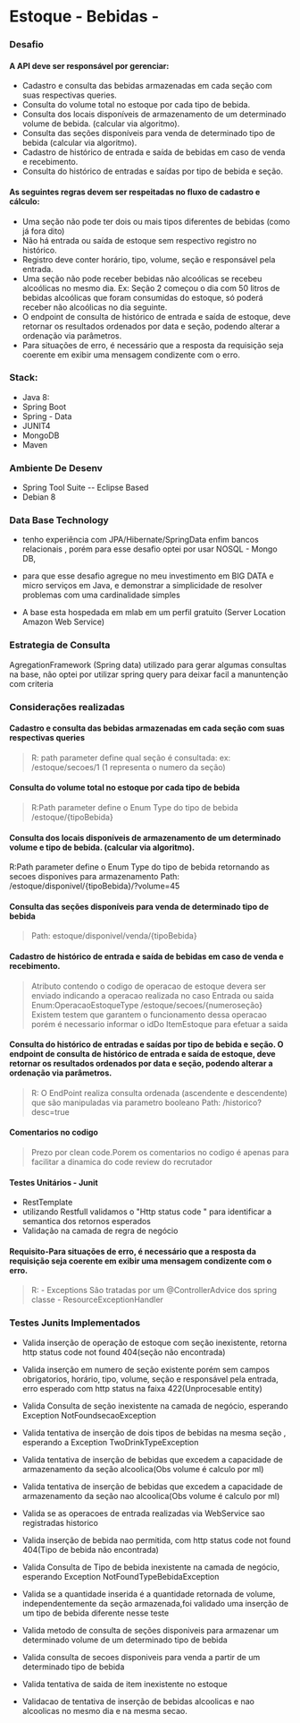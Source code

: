 # Estoque - Bebidas - ######


### Desafio

#### A API deve ser responsável por gerenciar:
* Cadastro e consulta das bebidas armazenadas em cada seção com suas
respectivas queries.
* Consulta do volume total no estoque por cada tipo de bebida.
* Consulta dos locais disponíveis de armazenamento de um determinado volume
de bebida. (calcular via algoritmo).
* Consulta das seções disponíveis para venda de determinado tipo de bebida
(calcular via algoritmo).
* Cadastro de histórico de entrada e saída de bebidas em caso de venda e
recebimento.
* Consulta do histórico de entradas e saídas por tipo de bebida e seção.

#### As seguintes regras devem ser respeitadas no fluxo de cadastro e cálculo:
* Uma seção não pode ter dois ou mais tipos diferentes de bebidas (como já fora
dito)
* Não há entrada ou saída de estoque sem respectivo registro no histórico.
* Registro deve conter horário, tipo, volume, seção e responsável pela entrada.
* Uma seção não pode receber bebidas não alcoólicas se recebeu alcoólicas no
mesmo dia. Ex: Seção 2 começou o dia com 50 litros de bebidas alcoólicas que
foram consumidas do estoque, só poderá receber não alcoólicas no dia seguinte.
* O endpoint de consulta de histórico de entrada e saída de estoque, deve retornar
os resultados ordenados por data e seção, podendo alterar a ordenação via
parâmetros.
* Para situações de erro, é necessário que a resposta da requisição seja coerente
em exibir uma mensagem condizente com o erro.



### Stack:

* Java 8:
* Spring Boot
* Spring - Data
* JUNIT4
* MongoDB
* Maven

### Ambiente De Desenv

* Spring Tool Suite -- Eclipse Based
* Debian 8


### Data Base Technology
* tenho experiência com JPA/Hibernate/SpringData enfim bancos relacionais , porém para esse desafio optei por usar NOSQL - Mongo DB,
* para que esse desafio  agregue no meu investimento em BIG DATA e micro serviços  em Java, e demonstrar a simplicidade de resolver problemas com uma cardinalidade simples

* A base esta hospedada em mlab em um perfil gratuito (Server Location Amazon Web Service)

### Estrategia de Consulta ##
AgregationFramework (Spring data) utilizado para gerar algumas consultas na base, não optei por utilizar spring query para deixar facil a manuntenção com criteria


### Considerações realizadas

#### Cadastro e consulta das bebidas armazenadas em cada seção com suas respectivas queries
> R: path parameter define qual seção é consultada:
ex: /estoque/secoes/1  (1 representa o numero da seção)


#### Consulta do volume total no estoque por cada tipo de bebida
>R:Path parameter define o Enum Type do tipo de bebida
/estoque/{tipoBebida}


#### Consulta dos locais disponíveis de armazenamento de um determinado volume e tipo de bebida. (calcular via algoritmo).
R:Path parameter define o Enum Type do tipo de bebida retornando as secoes disponives para armazenamento
Path: /estoque/disponivel/{tipoBebida}/?volume=45

#### Consulta das seções disponíveis para venda de determinado tipo de bebida
> Path: estoque/disponivel/venda/{tipoBebida}



#### Cadastro de histórico de entrada e saída de bebidas em caso de venda e recebimento.

>Atributo contendo o codigo de operacao de estoque devera ser enviado indicando a operacao realizada no caso Entrada ou saida Enum:OperacaoEstoqueType 
/estoque/secoes/{numeroseção}
Existem testem que garantem o funcionamento dessa operacao
porém é necessario informar o idDo ItemEstoque para efetuar a saida


#### Consulta do histórico de entradas e saídas por tipo de bebida e seção. O endpoint de consulta de histórico de entrada e saída de estoque, deve retornar os resultados ordenados por data e seção, podendo alterar a ordenação via parâmetros.
> R: O EndPoint realiza consulta ordenada (ascendente e descendente) que são manipuladas via parametro booleano
Path: /historico?desc=true



#### Comentarios no codigo ####
> Prezo por clean code.Porem os comentarios no codigo é apenas para facilitar a dinamica do code review do recrutador

#### Testes Unitários - Junit

* RestTemplate 
* utilizando Restfull validamos o "Http status code " para identificar a semantica dos retornos esperados
* Validação na camada de regra de negócio

#### Requisito-Para situações de erro, é necessário que a resposta da requisição seja coerente em exibir uma mensagem condizente com o erro.
> R: - Exceptions São tratadas por um @ControllerAdvice dos spring classe - ResourceExceptionHandler


### Testes Junits Implementados
*  Valida inserção  de operação de estoque com seção inexistente, retorna http status code not found 404(seção não encontrada)

* Valida inserção  em numero de seção existente porém sem campos obrigatorios, horário, tipo, volume, seção e responsável pela entrada, erro esperado com http status na faixa  422(Unprocesable entity)

* Valida Consulta  de seção inexistente na camada de negócio, esperando Exception NotFoundsecaoException

* Valida tentativa de inserção de dois tipos de bebidas na mesma seção , esperando a Exception TwoDrinkTypeException

* Valida tentativa de inserção de bebidas que excedem a capacidade de armazenamento da seção alcoolica(Obs volume é calculo por ml)

* Valida tentativa de inserção de bebidas que excedem a capacidade de armazenamento da seção nao alcoolica(Obs volume é calculo por ml)

* Valida se as operacoes de entrada realizadas via WebService sao registradas  historico

* Valida inserção  de bebida nao permitida, com http status code not found 404(Tipo de bebida não encontrada)

* Valida Consulta  de Tipo de bebida inexistente na camada de negócio, esperando Exception NotFoundTypeBebidaException

* Valida se a quantidade inserida é a quantidade  retornada de volume, independentemente da seção armazenada,foi validado uma inserção de um tipo de bebida diferente nesse teste

* Valida metodo de consulta de seções disponiveis para armazenar um determinado volume de um determinado tipo de bebida

* Valida consulta de secoes disponiveis para venda a partir de um determinado tipo de bebida

* Valida tentativa de saida de item inexistente no estoque

* Validacao de tentativa de inserção de bebidas alcoolicas e nao alcoolicas no mesmo dia e na mesma secao.
